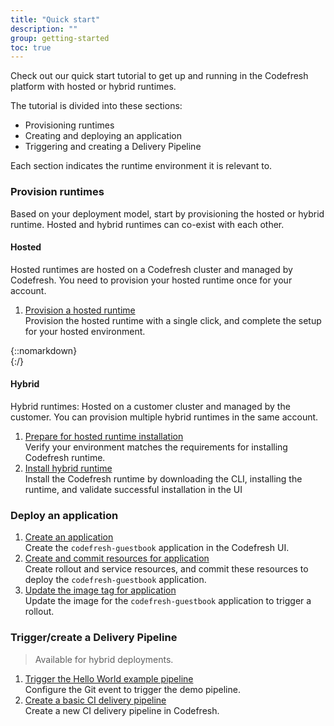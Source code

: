 ```yaml
---
title: "Quick start"
description: ""
group: getting-started
toc: true
---
```


Check out our quick start tutorial to get up and running in the Codefresh platform with hosted or hybrid runtimes.  

The tutorial is divided into these sections:
* Provisioning runtimes
* Creating and deploying an application
* Triggering and creating a Delivery Pipeline

Each section indicates the runtime environment it is relevant to.  

### Provision runtimes
Based on your deployment model, start by provisioning the hosted or hybrid runtime. Hosted and hybrid runtimes can co-exist with each other.


#### Hosted 
Hosted runtimes are hosted on a Codefresh cluster and managed by Codefresh. You need to provision your hosted runtime once for your account.  

1. [Provision a hosted runtime]({{site.baseurl}}/docs/getting-started/quick-start/install-hosted)  
  Provision the hosted runtime with a single click, and complete the setup for your hosted environment.  

{::nomarkdown}
<br>
{:/}

#### Hybrid
Hybrid runtimes: Hosted on a customer cluster and managed by the customer. You can provision multiple hybrid runtimes in the same account.  

1. [Prepare for hosted runtime installation]({{site.baseurl}}/docs/getting-started/quick-start/verify-requirements)  
  Verify your environment matches the requirements for installing Codefresh runtime.
1. [Install hybrid runtime]({{site.baseurl}}/docs/getting-started/quick-start/runtime)  
  Install the Codefresh runtime by downloading the CLI, installing the runtime, and validate successful installation in the UI

### Deploy an application

1. [Create an application]({{site.baseurl}}/docs/getting-started/quick-start/create-app-ui)  
  Create the `codefresh-guestbook` application in the Codefresh UI.
1. [Create and commit resources for application]({{site.baseurl}}/docs/getting-started/quick-start/create-app-specs)  
  Create rollout and service resources, and commit these resources to deploy the `codefresh-guestbook` application.
1. [Update the image tag for application]({{site.baseurl}}/docs/getting-started/quick-start/create-rollout)  
  Update the image for the `codefresh-guestbook` application to trigger a rollout.

### Trigger/create a Delivery Pipeline 
> Available for hybrid deployments.

1. [Trigger the Hello World example pipeline]({{site.baseurl}}/docs/getting-started/quick-start/hello-world)  
  Configure the Git event to trigger the demo pipeline. 
1. [Create a basic CI delivery pipeline]({{site.baseurl}}/docs/getting-started/quick-start/create-ci-pipeline)  
  Create a new CI delivery pipeline in Codefresh.

